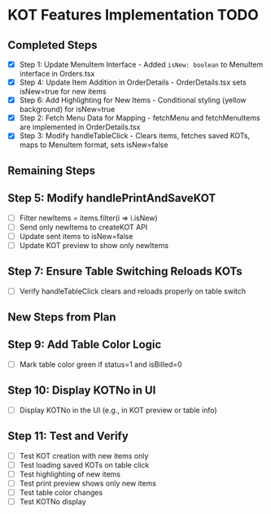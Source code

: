 # KOT Features Implementation TODO

## Completed Steps
- [x] Step 1: Update MenuItem Interface - Added `isNew: boolean` to MenuItem interface in Orders.tsx
- [x] Step 4: Update Item Addition in OrderDetails - OrderDetails.tsx sets isNew=true for new items
- [x] Step 6: Add Highlighting for New Items - Conditional styling (yellow background) for isNew=true
- [x] Step 2: Fetch Menu Data for Mapping - fetchMenu and fetchMenuItems are implemented in OrderDetails.tsx
- [x] Step 3: Modify handleTableClick - Clears items, fetches saved KOTs, maps to MenuItem format, sets isNew=false

## Remaining Steps
## Step 5: Modify handlePrintAndSaveKOT
- [ ] Filter newItems = items.filter(i => i.isNew)
- [ ] Send only newItems to createKOT API
- [ ] Update sent items to isNew=false
- [ ] Update KOT preview to show only newItems

## Step 7: Ensure Table Switching Reloads KOTs
- [ ] Verify handleTableClick clears and reloads properly on table switch

## New Steps from Plan
## Step 9: Add Table Color Logic
- [ ] Mark table color green if status=1 and isBilled=0

## Step 10: Display KOTNo in UI
- [ ] Display KOTNo in the UI (e.g., in KOT preview or table info)

## Step 11: Test and Verify
- [ ] Test KOT creation with new items only
- [ ] Test loading saved KOTs on table click
- [ ] Test highlighting of new items
- [ ] Test print preview shows only new items
- [ ] Test table color changes
- [ ] Test KOTNo display
